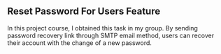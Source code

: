 ## Reset Password For Users Feature

In this project course, I obtained this task in my group. By sending password recovery link through SMTP email method, users can recover their account with the change of a new password. 


